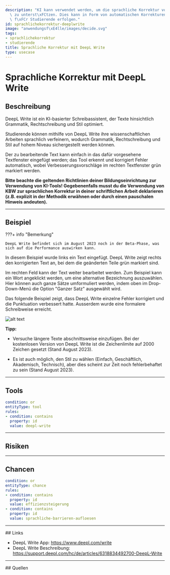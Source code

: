 ```yaml
---
description: "KI kann verwendet werden, um die sprachliche Korrektur von Studierenden\
  \ zu unterst\xFCtzen. Dies kann in Form von automatischen Korrekturen oder als Feedback\
  \ f\xFCr Studierende erfolgen."
id: sprachlichekorrektur-deeplwrite
image: "anwendungsf\xE4lle/images/decide.svg"
tags:
- sprachlichekorrektur
- studierende
title: Sprachliche Korrektur mit DeepL Write
type: usecase
---
```



# Sprachliche Korrektur mit DeepL Write


## Beschreibung

DeepL Write ist ein KI-basierter Schreibassistent, der Texte hinsichtlich Grammatik, Rechtschreibung und Stil optimiert. 

Studierende können mithilfe von DeepL Write ihre wissenschaftlichen Arbeiten sprachlich verfeinern, wodurch Grammatik, Rechtschreibung und Stil auf hohem Niveau sichergestellt werden können. 

Der zu bearbeitende Text kann einfach in das dafür vorgesehene Textfenster eingefügt werden; das Tool erkennt und korrigiert Fehler automatisch, wobei Verbesserungsvorschläge im rechten Textfenster grün markiert werden. 

**Bitte beachte die geltenden Richtlinien deiner Bildungseinrichtung zur Verwendung von KI-Tools! Gegebenenfalls musst du die Verwendung von KBW zur sprachlichen Korrektur in deiner schriftlichen Arbeit deklarieren (z.B. explizit in der Methodik erwähnen oder durch einen pauschalen Hinweis andeuten).**


---


## Beispiel

???+ info "Bemerkung"

    DeepL Write befindet sich im August 2023 noch in der Beta-Phase, was sich auf die Performance auswirken kann.


In diesem Beispiel wurde links ein Text eingefügt. DeepL Write zeigt rechts den korrigierten Text an, bei dem die geänderten Teile grün markiert sind. 

Im rechten Feld kann der Text weiter bearbeitet werden. Zum Beispiel kann ein Wort angeklickt werden, um eine alternative Bezeichnung auszuwählen. Hier können auch ganze Sätze umformuliert werden, indem oben im Drop-Down-Menü die Option "Ganzer Satz" ausgewählt wird.

Das folgende Beispiel zeigt, dass DeepL Write einzelne Fehler korrigiert und die Punktuation verbessert hatte. Ausserdem wurde eine formalere Schreibweise erreicht.

![alt text](../anwendungsfälle/images/deeplwrite-sprachlichekorrektur/deeplwrite-1.png)


**Tipp:** 

- Versuche längere Texte abschnittsweise einzufügen. Bei der kostenlosen Version von DeepL Write ist die Zeichenlimite auf 2000 Zeichen gesetzt (Stand August 2023).  
  
- Es ist auch möglich, den Stil zu wählen (Einfach, Geschäftlich, Akademisch, Technisch), aber dies scheint zur Zeit noch fehlerbehaftet zu sein (Stand August 2023).

---


## Tools 

```yaml
condition: or
entityType: tool
rules:
- condition: contains
  property: id
  value: deepl-write
```


---


## Risiken

<!--

```yaml
condition: or
entityType: risk
rules:
- condition: contains
  property: id
  value: halluzinationen
```
-->

---


## Chancen

```yaml
condition: or
entityType: chance
rules:
- condition: contains
  property: id
  value: effizienzsteigerung
- condition: contains
  property: id
  value: sprachliche-barrieren-aufloesen
```


---


## Links

- DeepL Write App: https://www.deepl.com/write
- DeepL Write Beschreibung: https://support.deepl.com/hc/de/articles/6318834492700-DeepL-Write 

---


## Quellen


